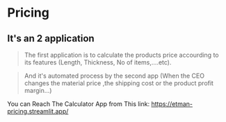 # Pricing
## It's an 2 application
> The first application is to calculate the products price accourding to its features (Length, Thickness, No of items,....etc).

> And it's automated process by the second app (When the CEO changes the material price ,the shipping cost or the product profit margin...)

You can Reach The Calculator App from This link: https://etman-pricing.streamlit.app/

